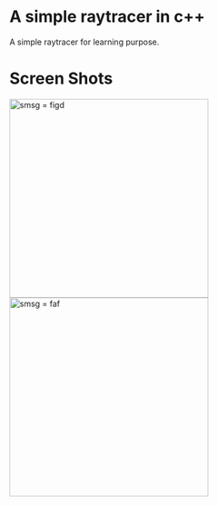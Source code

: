 # A simple raytracer in c++

A simple raytracer for learning purpose.

# Screen Shots

<img src="https://i.ibb.co/LYS1srM/finals.jpg" width="350" title="smsg = figd">


<img src="https://i.ibb.co/wWbxjt0/img-1-08-1.jpg" width="350" title="smsg = faf">
